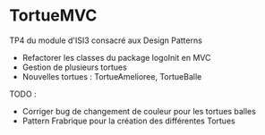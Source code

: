 # TortueMVC
TP4 du module d'ISI3 consacré aux Design Patterns

* Refactorer les classes du package logoInit en MVC
* Gestion de plusieurs tortues
* Nouvelles tortues : TortueAmelioree, TortueBalle

TODO : 
* Corriger bug de changement de couleur pour les tortues balles
* Pattern Frabrique pour la création des différentes Tortues
